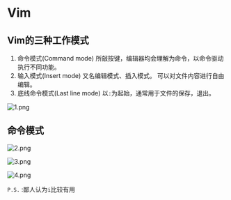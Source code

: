 # Vim

## Vim的三种工作模式

1. 命令模式(Command mode)
	所敲按键，编辑器均会理解为命令，以命令驱动执行不同功能。
2. 输入模式(Insert mode)
	又名编辑模式、插入模式。
	可以对文件内容进行自由编辑。
3. 底线命令模式(Last line mode)
	以`:`为起始，通常用于文件的保存，退出。

![1.png](https://aimeeandelia.github.io/Pictures/software/vim/1.png)

## 命令模式

![2.png](https://aimeeandelia.github.io/Pictures/software/vim/2.png)

![3.png](https://aimeeandelia.github.io/Pictures/software/vim/3.png)

![4.png](https://aimeeandelia.github.io/Pictures/software/vim/4.png)

`P.S.` :鄙人认为`i`比较有用 